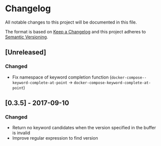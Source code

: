 # Changelog
All notable changes to this project will be documented in this file.

The format is based on [Keep a Changelog](http://keepachangelog.com/en/1.0.0/)
and this project adheres to [Semantic Versioning](http://semver.org/spec/v2.0.0.html).

## [Unreleased]

### Changed
- Fix namespace of keyword completion function (`docker-compose--keyword-complete-at-point` → `docker-compose-keyword-complete-at-point`)

## [0.3.5] - 2017-09-10

### Changed
- Return no keyword candidates when the version specified in the buffer is invalid
- Improve regular expression to find version
